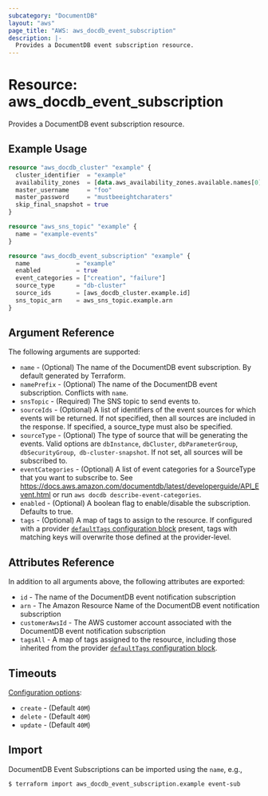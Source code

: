 ```yaml
---
subcategory: "DocumentDB"
layout: "aws"
page_title: "AWS: aws_docdb_event_subscription"
description: |-
  Provides a DocumentDB event subscription resource.
---
```


# Resource: aws_docdb_event_subscription

Provides a DocumentDB event subscription resource.

## Example Usage

```terraform
resource "aws_docdb_cluster" "example" {
  cluster_identifier  = "example"
  availability_zones  = [data.aws_availability_zones.available.names[0], data.aws_availability_zones.available.names[1], data.aws_availability_zones.available.names[2]]
  master_username     = "foo"
  master_password     = "mustbeeightcharaters"
  skip_final_snapshot = true
}

resource "aws_sns_topic" "example" {
  name = "example-events"
}

resource "aws_docdb_event_subscription" "example" {
  name             = "example"
  enabled          = true
  event_categories = ["creation", "failure"]
  source_type      = "db-cluster"
  source_ids       = [aws_docdb_cluster.example.id]
  sns_topic_arn    = aws_sns_topic.example.arn
}
```

## Argument Reference

The following arguments are supported:

* `name` - (Optional) The name of the DocumentDB event subscription. By default generated by Terraform.
* `namePrefix` - (Optional) The name of the DocumentDB event subscription. Conflicts with `name`.
* `snsTopic` - (Required) The SNS topic to send events to.
* `sourceIds` - (Optional) A list of identifiers of the event sources for which events will be returned. If not specified, then all sources are included in the response. If specified, a source_type must also be specified.
* `sourceType` - (Optional) The type of source that will be generating the events. Valid options are `dbInstance`, `dbCluster`, `dbParameterGroup`, `dbSecurityGroup`,` db-cluster-snapshot`. If not set, all sources will be subscribed to.
* `eventCategories` - (Optional) A list of event categories for a SourceType that you want to subscribe to. See https://docs.aws.amazon.com/documentdb/latest/developerguide/API_Event.html or run `aws docdb describe-event-categories`.
* `enabled` - (Optional) A boolean flag to enable/disable the subscription. Defaults to true.
* `tags` - (Optional) A map of tags to assign to the resource. If configured with a provider [`defaultTags` configuration block](https://registry.terraform.io/providers/hashicorp/aws/latest/docs#default_tags-configuration-block) present, tags with matching keys will overwrite those defined at the provider-level.

## Attributes Reference

In addition to all arguments above, the following attributes are exported:

* `id` - The name of the DocumentDB event notification subscription
* `arn` - The Amazon Resource Name of the DocumentDB event notification subscription
* `customerAwsId` - The AWS customer account associated with the DocumentDB event notification subscription
* `tagsAll` - A map of tags assigned to the resource, including those inherited from the provider [`defaultTags` configuration block](https://registry.terraform.io/providers/hashicorp/aws/latest/docs#default_tags-configuration-block).

## Timeouts

[Configuration options](https://developer.hashicorp.com/terraform/language/resources/syntax#operation-timeouts):

- `create` - (Default `40M`)
- `delete` - (Default `40M`)
- `update` - (Default `40M`)

## Import

DocumentDB Event Subscriptions can be imported using the `name`, e.g.,

```
$ terraform import aws_docdb_event_subscription.example event-sub
```

<!-- cache-key: cdktf-0.17.0-pre.15 input-d4ce1e4409630eb3801c2ab5a1812a1a0850bc9b6027e3a8fe59f142e4ca7c3b -->